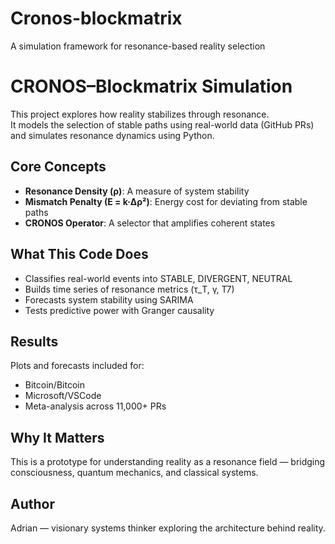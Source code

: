 # Cronos-blockmatrix
A simulation framework for resonance-based reality selection
 
# CRONOS–Blockmatrix Simulation

This project explores how reality stabilizes through resonance.  
It models the selection of stable paths using real-world data (GitHub PRs) and simulates resonance dynamics using Python.

## Core Concepts
- **Resonance Density (ρ)**: A measure of system stability
- **Mismatch Penalty (E = k·Δρ²)**: Energy cost for deviating from stable paths
- **CRONOS Operator**: A selector that amplifies coherent states

## What This Code Does
- Classifies real-world events into STABLE, DIVERGENT, NEUTRAL
- Builds time series of resonance metrics (τ_T, γ, T7)
- Forecasts system stability using SARIMA
- Tests predictive power with Granger causality

## Results
Plots and forecasts included for:
- Bitcoin/Bitcoin
- Microsoft/VSCode
- Meta-analysis across 11,000+ PRs

## Why It Matters
This is a prototype for understanding reality as a resonance field — bridging consciousness, quantum mechanics, and classical systems.

## Author
Adrian — visionary systems thinker exploring the architecture behind reality.
